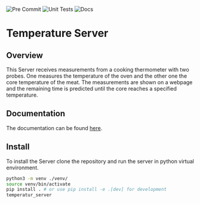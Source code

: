 ![Pre Commit](https://github.com/phofmeier/temperatur_server/actions/workflows/pre-commit.yml/badge.svg)
![Unit Tests](https://github.com/phofmeier/temperatur_server/actions/workflows/unittests.yml/badge.svg)
![Docs](https://github.com/phofmeier/temperatur_server/actions/workflows/docs.yml/badge.svg)

# Temperature Server

## Overview

This Server receives measurements from a cooking thermometer with two probes. One measures the temperature of the oven and the other one the core temperature of the meat. The measurements are shown on a webpage and the remaining time is predicted until the core reaches a specified temperature.

## Documentation

The documentation can be found [here](https://phofmeier.github.io/temperatur_server/).

## Install

To install the Server clone the repository and run the server in python virtual environment.

```sh
python3 -m venv ./venv/
source venv/bin/activate
pip install . # or use pip install -e .[dev] for development
temperatur_server
```
